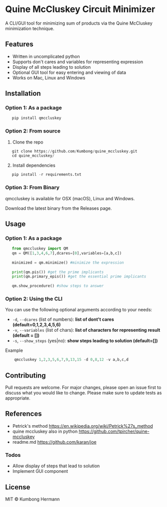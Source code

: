 
# Quine McCluskey Circuit Minimizer

A CLI/GUI tool for minimizing sum of products via the Quine McCluskey minimization technique. 

## Features
   * Written in uncomplicated python
   * Supports don't cares and variables for representing expression
   * Display of all steps leading to solution
   * Optional GUI tool for easy entering and viewing of data
   * Works on Mac, Linux and Windows
   
## Installation
### Option 1: As a package
```python
   pip install qmccluskey
```    
### Option 2: From source
1. Clone the repo
```python
   git clone https://github.com/Kumbong/quine_mccluskey.git
   cd quine_mccluskey/
```
2. Install dependencies
```python
   pip install -r requirements.txt
```
### Option 3: From Binary
qmccluskey is available for OSX (macOS), Linux and Windows.

Download the latest binary from the Releases page.

## Usage
### Option 1: As a package
```python
   from qmccluskey import QM
   qm = QM([1,3,4,6,7],dcares=[0],variables=[a,b,c])
   
   minimized = qm.minimize() #minimize the expression
   
   print(qm.pis()) #get the prime implicants
   print(qm.primary_epis()) #get the essential prime implicants
   
   qm.show_procedure() #show steps to answer
```

### Option 2: Using the CLI
You can use the following optional arguments according to your needs: 

   * `-d`, `--dcares` (list of numbers): **list of dont't cares (default=0,1,2,3,4,5,6)**
   * `-v`, `--variables` (list of chars): **list of characters for representing result (default = [])**
   * `-s`, `--show_steps` (yes|no): **show steps leading to solution (default=[])**
   
Example
```python
    qmccluskey 1,2,3,5,6,7,9,13,15 -d 0,8,12 -v a,b,c,d 
```


## Contributing
Pull requests are welcome. For major changes, please open an issue first to discuss what you would like to change.
Please make sure to update tests as appropriate.

## References
* Petrick's method 
    https://en.wikipedia.org/wiki/Petrick%27s_method
* quine mccluskey also in python
    https://github.com/tpircher/quine-mccluskey
* readme.md
    https://github.com/karan/joe

### Todos

 - Allow display of steps that lead to solution 
 - Implement GUI component



License
----

MIT &copy; Kumbong Hermann

